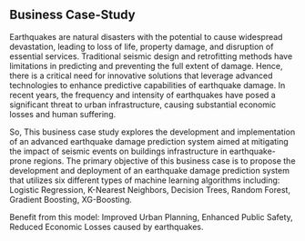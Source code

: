## **Business Case-Study**

Earthquakes are natural disasters with the potential to cause widespread devastation, leading to loss of life, property damage, and disruption of
essential services. Traditional seismic design and retrofitting methods have limitations in predicting and preventing the full extent of damage.
Hence, there is a critical need for innovative solutions that leverage advanced technologies to enhance predictive capabilities of earthquake damage.
In recent years, the frequency and intensity of earthquakes have posed a significant threat to urban infrastructure, causing substantial
economic losses and human suffering.

So, This business case study explores the development and implementation of an advanced earthquake damage prediction system aimed at mitigating the
impact of seismic events on buildings infrastructure in earthquake-prone regions. The primary objective of this business case is to propose the
development and deployment of an earthquake damage prediction system that utilizes six different types of machine learning algorithms including:
Logistic Regression, K-Nearest Neighbors, Decision Trees, Random Forest,
Gradient Boosting, XG-Boosting.

Benefit from this model: Improved Urban Planning, Enhanced Public Safety, Reduced Economic Losses caused by earthquakes.
